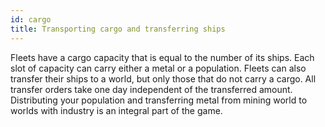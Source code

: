 ```yaml
---
id: cargo
title: Transporting cargo and transferring ships
---
```


Fleets have a cargo capacity that is equal to the number of its ships. Each slot of capacity can carry either a metal or a population. Fleets can also transfer their ships to a world, but only those that do not carry a cargo. All transfer orders take one day independent of the transferred amount. Distributing your population and transferring metal from mining world to worlds with industry is an integral part of the game.